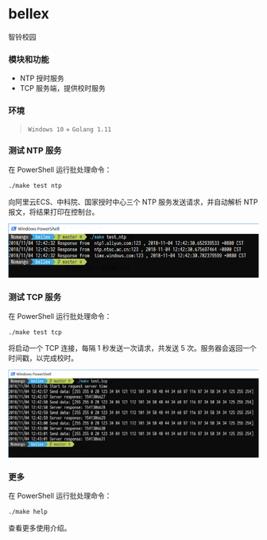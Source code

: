 # bellex

智铃校园

### 模块和功能

- NTP 授时服务
- TCP 服务端，提供校时服务

### 环境

> `Windows 10` + `Golang 1.11`

### 测试 NTP 服务

在 PowerShell 运行批处理命令：

```bat
./make test ntp
```

向阿里云ECS、中科院、国家授时中心三个 NTP 服务发送请求，并自动解析 NTP 报文，将结果打印在控制台。

![](https://github.com/Nomango/bellex/blob/master/preview/test_ntp.png?raw=true)

### 测试 TCP 服务

在 PowerShell 运行批处理命令：

```bat
./make test tcp
```

将启动一个 TCP 连接，每隔 1 秒发送一次请求，共发送 5 次。服务器会返回一个时间戳，以完成校时。

![](https://github.com/Nomango/bellex/blob/master/preview/test_tcp.png?raw=true)

### 更多

在 PowerShell 运行批处理命令：

```bat
./make help
```

查看更多使用介绍。

